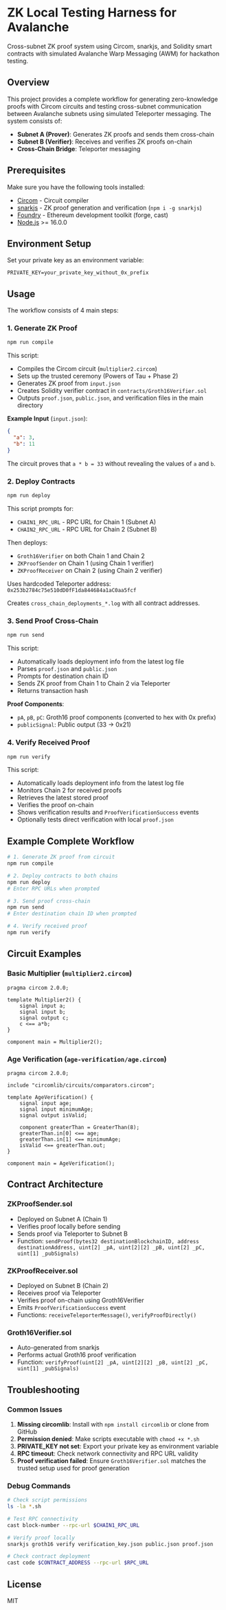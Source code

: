 # ZK Local Testing Harness for Avalanche

Cross-subnet ZK proof system using Circom, snarkjs, and Solidity smart contracts with simulated Avalanche Warp Messaging (AWM) for hackathon testing.

## Overview

This project provides a complete workflow for generating zero-knowledge proofs with Circom circuits and testing cross-subnet communication between Avalanche subnets using simulated Teleporter messaging. The system consists of:

- **Subnet A (Prover)**: Generates ZK proofs and sends them cross-chain
- **Subnet B (Verifier)**: Receives and verifies ZK proofs on-chain
- **Cross-Chain Bridge**: Teleporter messaging

## Prerequisites

Make sure you have the following tools installed:

- [Circom](https://docs.circom.io/getting-started/installation/) - Circuit compiler
- [snarkjs](https://github.com/iden3/snarkjs) - ZK proof generation and verification (`npm i -g snarkjs`)
- [Foundry](https://getfoundry.sh/) - Ethereum development toolkit (forge, cast)
- [Node.js](https://nodejs.org/) >= 16.0.0

## Environment Setup

Set your private key as an environment variable:

```env
PRIVATE_KEY=your_private_key_without_0x_prefix
```

## Usage

The workflow consists of 4 main steps:

### 1. Generate ZK Proof

```bash
npm run compile
```

This script:

- Compiles the Circom circuit (`multiplier2.circom`)
- Sets up the trusted ceremony (Powers of Tau + Phase 2)
- Generates ZK proof from `input.json`
- Creates Solidity verifier contract in `contracts/Groth16Verifier.sol`
- Outputs `proof.json`, `public.json`, and verification files in the main directory

**Example Input** (`input.json`):

```json
{
  "a": 3,
  "b": 11
}
```

The circuit proves that `a * b = 33` without revealing the values of `a` and `b`.

### 2. Deploy Contracts

```bash
npm run deploy
```

This script prompts for:

- `CHAIN1_RPC_URL` - RPC URL for Chain 1 (Subnet A)
- `CHAIN2_RPC_URL` - RPC URL for Chain 2 (Subnet B)

Then deploys:

- `Groth16Verifier` on both Chain 1 and Chain 2
- `ZKProofSender` on Chain 1 (using Chain 1 verifier)
- `ZKProofReceiver` on Chain 2 (using Chain 2 verifier)

Uses hardcoded Teleporter address: `0x253b2784c75e510dD0fF1da844684a1aC0aa5fcf`

Creates `cross_chain_deployments_*.log` with all contract addresses.

### 3. Send Proof Cross-Chain

```bash
npm run send
```

This script:

- Automatically loads deployment info from the latest log file
- Parses `proof.json` and `public.json`
- Prompts for destination chain ID
- Sends ZK proof from Chain 1 to Chain 2 via Teleporter
- Returns transaction hash

**Proof Components**:

- `pA`, `pB`, `pC`: Groth16 proof components (converted to hex with 0x prefix)
- `publicSignal`: Public output (33 → 0x21)

### 4. Verify Received Proof

```bash
npm run verify
```

This script:

- Automatically loads deployment info from the latest log file
- Monitors Chain 2 for received proofs
- Retrieves the latest stored proof
- Verifies the proof on-chain
- Shows verification results and `ProofVerificationSuccess` events
- Optionally tests direct verification with local `proof.json`

## Example Complete Workflow

```bash
# 1. Generate ZK proof from circuit
npm run compile

# 2. Deploy contracts to both chains
npm run deploy
# Enter RPC URLs when prompted

# 3. Send proof cross-chain
npm run send
# Enter destination chain ID when prompted

# 4. Verify received proof
npm run verify
```

## Circuit Examples

### Basic Multiplier (`multiplier2.circom`)

```circom
pragma circom 2.0.0;

template Multiplier2() {
    signal input a;
    signal input b;
    signal output c;
    c <== a*b;
}

component main = Multiplier2();
```

### Age Verification (`age-verification/age.circom`)

```circom
pragma circom 2.0.0;

include "circomlib/circuits/comparators.circom";

template AgeVerification() {
    signal input age;
    signal input minimumAge;
    signal output isValid;

    component greaterThan = GreaterThan(8);
    greaterThan.in[0] <== age;
    greaterThan.in[1] <== minimumAge;
    isValid <== greaterThan.out;
}

component main = AgeVerification();
```

## Contract Architecture

### ZKProofSender.sol

- Deployed on Subnet A (Chain 1)
- Verifies proof locally before sending
- Sends proof via Teleporter to Subnet B
- Function: `sendProof(bytes32 destinationBlockchainID, address destinationAddress, uint[2] _pA, uint[2][2] _pB, uint[2] _pC, uint[1] _pubSignals)`

### ZKProofReceiver.sol

- Deployed on Subnet B (Chain 2)
- Receives proof via Teleporter
- Verifies proof on-chain using Groth16Verifier
- Emits `ProofVerificationSuccess` event
- Functions: `receiveTeleporterMessage()`, `verifyProofDirectly()`

### Groth16Verifier.sol

- Auto-generated from snarkjs
- Performs actual Groth16 proof verification
- Function: `verifyProof(uint[2] _pA, uint[2][2] _pB, uint[2] _pC, uint[1] _pubSignals)`

## Troubleshooting

### Common Issues

1. **Missing circomlib**: Install with `npm install circomlib` or clone from GitHub
2. **Permission denied**: Make scripts executable with `chmod +x *.sh`
3. **PRIVATE_KEY not set**: Export your private key as environment variable
4. **RPC timeout**: Check network connectivity and RPC URL validity
5. **Proof verification failed**: Ensure `Groth16Verifier.sol` matches the trusted setup used for proof generation

### Debug Commands

```bash
# Check script permissions
ls -la *.sh

# Test RPC connectivity
cast block-number --rpc-url $CHAIN1_RPC_URL

# Verify proof locally
snarkjs groth16 verify verification_key.json public.json proof.json

# Check contract deployment
cast code $CONTRACT_ADDRESS --rpc-url $RPC_URL
```

## License

MIT

